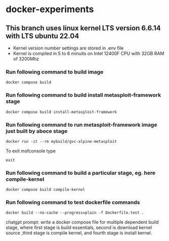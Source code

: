 # docker-experiments

## This branch uses linux kernel LTS version 6.6.14 with LTS ubuntu 22.04

- Kernel version number settings are stored in .env file
- Kernel is compiled in 5 to 6 minuits on Intel 12400F CPU with 32GB RAM of 3200Mhz

### Run following command to build image

```
docker compose build
```

### Run following command to build install metasploit-framework stage

```
docker compose build install-metasploit-framework
```

### Run following command to run metasploit-framework image just built by aboce stage

```
docker run -it --rm mybuild/gvc-alpine-metasploit 
```

To exit msfconsole type

```
exit
```

### Run following command to build a particular stage, eg. here compile-kernel

```
docker compose build compile-kernel
```

### Run following command to test dockerfile commands

```
docker build --no-cache --progress=plain -f Dockerfile.test .
```

chatgpt prompt:
write a docker compose file for multiple dependent build stage, where first stage is build essentials, second is download kernel source ,third stage is compile kernel, and fourth stage is install kernel.
